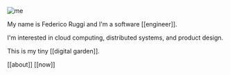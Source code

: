 ![me](https://media.hachyderm.io/accounts/avatars/109/438/038/089/760/727/original/6830e98f51d63e1b.png)

My name is Federico Ruggi and I'm a software [[engineer]].

I'm interested in cloud computing, distributed systems, and product design.

This is my tiny [[digital garden]].

[[about]] [[now]]